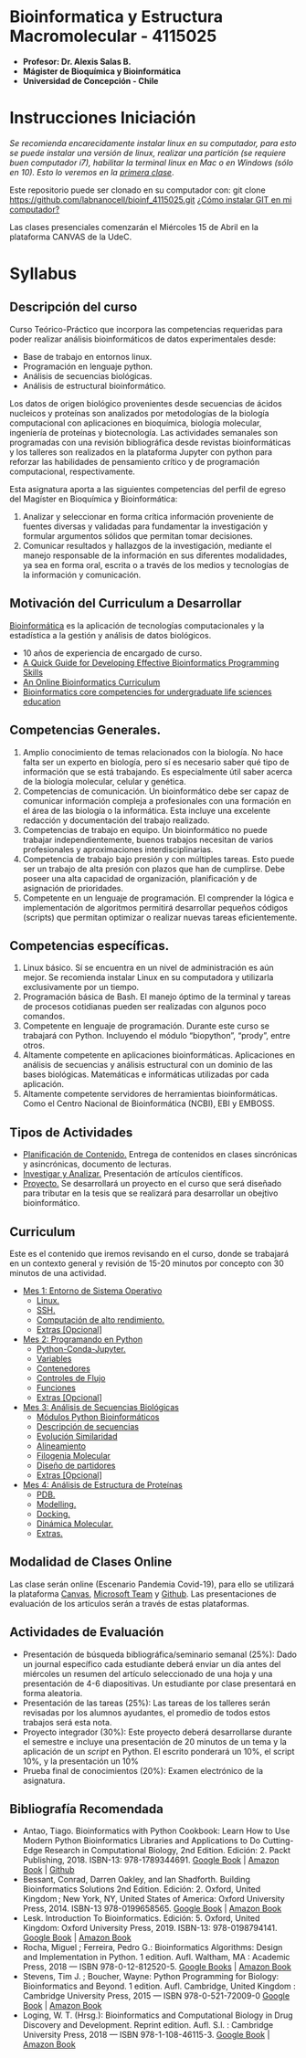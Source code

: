 # Bioinformatica y Estructura Macromolecular - 4115025
- **Profesor: Dr. Alexis Salas B.**
- **Mágister de Bioquímica y Bioinformática**
- **Universidad de Concepción - Chile**

# Instrucciones Iniciación
*Se recomienda encarecidamente instalar linux en su computador, para esto se puede instalar una versión de linux, realizar una partición (se requiere buen computador i7), habilitar la terminal linux en Mac o en Windows (sólo en 10). Esto lo veremos en la [primera clase](Linux.md/#Linux)*.

Este repositorio puede ser clonado en su computador con:
git clone https://github.com/labnanocell/bioinf_4115025.git
[¿Cómo instalar GIT en mi computador?](https://git-scm.com/book/es/v2/Inicio---Sobre-el-Control-de-Versiones-Instalaci%C3%B3n-de-Git)


Las clases presenciales comenzarán el Miércoles 15 de Abril en la plataforma CANVAS de la UdeC.

# Syllabus

## Descripción del curso
Curso Teórico-Práctico que incorpora las competencias requeridas para poder realizar análisis bioinformáticos de datos experimentales desde: 

* Base de trabajo en entornos linux.
* Programación en lenguaje python.
* Análisis de secuencias biológicas. 
* Análisis de estructural bioinformático.

Los datos de origen biológico provenientes desde secuencias de ácidos nucleicos y proteínas son analizados por metodologías de la biología computacional con aplicaciones en bioquímica, biología molecular, ingeniería de proteínas y biotecnología. Las actividades semanales son programadas con una revisión bibliográfica desde revistas bioinformáticas y los talleres son realizados en la plataforma Jupyter con python para reforzar las habilidades de pensamiento crítico y de programación computacional, respectivamente.

Esta asignatura aporta a las siguientes competencias del perfil de egreso del Magíster en Bioquímica y Bioinformática:

1. Analizar y seleccionar en forma crítica información proveniente de fuentes diversas y validadas para fundamentar la investigación y formular argumentos sólidos que permitan tomar decisiones. 
2.	Comunicar resultados y hallazgos de la investigación, mediante el manejo responsable de la información en sus diferentes modalidades, ya sea en forma oral, escrita o a través de los medios y tecnologías de la información y comunicación.

## Motivación del Curriculum a Desarrollar
[Bioinformática](https://es.wikipedia.org/wiki/Bioinform%C3%A1tica) es la aplicación de tecnologías computacionales y la estadística a la gestión y análisis de datos biológicos. 

* 10 años de experiencia de encargado de curso.
* [A Quick Guide for Developing Effective Bioinformatics Programming Skills](https://journals.plos.org/ploscompbiol/article?id=10.1371/journal.pcbi.1000589)
* [An Online Bioinformatics Curriculum](https://journals.plos.org/ploscompbiol/article?id=10.1371/journal.pcbi.1002632)
* [Bioinformatics core competencies for undergraduate life sciences education](https://journals.plos.org/plosone/article?id=10.1371/journal.pone.0196878)

## Competencias Generales.
1.	Amplio conocimiento de temas relacionados con la biología. No hace falta ser un experto en biología, pero sí es necesario saber qué tipo de información que se está trabajando. Es especialmente útil saber acerca de la biología molecular, celular y genética.
2.	Competencias de comunicación. Un bioinformático debe ser capaz de comunicar información compleja a profesionales con una formación  en el área de las biología o la informática. Esta incluye una excelente redacción y documentación del trabajo realizado. 
3.	Competencias de trabajo en equipo. Un bioinformático no puede trabajar independientemente, buenos trabajos necesitan de varios profesionales y aproximaciones interdisciplinarias.
4.	Competencia de trabajo bajo presión y con múltiples tareas. Esto puede ser un trabajo de alta presión con plazos que han de cumplirse. Debe poseer una alta capacidad de organización, planificación  y de asignación de prioridades.
5.	Competente en un lenguaje de programación. El comprender la lógica e implementación de algoritmos permitirá desarrollar pequeños códigos (scripts) que permitan optimizar o realizar nuevas tareas eficientemente.

## Competencias específicas.
1.	Linux básico. Sí se encuentra en un nivel de administración es aún mejor. Se recomienda instalar Linux en su computadora y utilizarla exclusivamente por un tiempo.
2.	Programación básica de Bash. El manejo óptimo de la terminal y tareas de procesos cotidianas pueden ser realizadas con algunos poco comandos.
3.	Competente en lenguaje de programación. Durante este curso se trabajará con Python. Incluyendo el módulo “biopython”, “prody”, entre otros.
4.	Altamente competente en aplicaciones bioinformáticas. Aplicaciones en análisis de secuencias y análisis estructural con un dominio de las bases biológicas. Matemáticas e informáticas utilizadas por cada aplicación.
5.	Altamente competente servidores de herramientas bioinformáticas. Como el Centro Nacional de Bioinformática (NCBI), EBI y EMBOSS. 


## Tipos de Actividades
* [Planificación de Contenido.](#curriculum) Entrega de contenidos en clases sincrónicas y asincrónicas, documento de lecturas.
* [Investigar y Analizar.](Journal.md) Presentación de artículos científicos.
* [Proyecto.](Project.md) Se desarrollará un proyecto en el curso que será diseñado para tributar en la tesis que se realizará para desarrollar un obejtivo bioinformático.

## Curriculum

Este es el contenido que iremos revisando en el curso, donde se trabajará en un contexto general y revisión de 15-20 minutos por concepto con 30 minutos de una actividad. 

- [Mes 1: Entorno de Sistema Operativo](Linux.md#entorno-de-sistema-operativo)
  * [Linux.](Linux.md#linux)
  * [SSH.](Linux.md#ssh)
  * [Computación de alto rendimiento.](Linux.md#computaci-n-de-alto-rendimiento)
  * [Extras [Opcional]](Linux.md#extras--opcional-)
- [Mes 2: Programando en Python](Python.md#Programando-en-Python)
  * [Python-Conda-Jupyter.](Python.md#python-conda-jupyter)
  * [Variables](Python.md#variables)
  * [Contenedores](Python.md#contenedores)
  * [Controles de Flujo](Python.md#controles-de-flujo)
  * [Funciones](Python.md#funciones)
  * [Extras [Opcional]](Python.md#extras)
- [Mes 3: Análisis de Secuencias Biológicas](Sequences.md#An-lsis-de-Secuencias-Biol-gicas)
  * [Módulos Python Bioinformáticos](Sequences.md#m-dulos-python-bioinform-ticos)
  * [Descripción de secuencias](Sequences.md#descripci-n-de-secuencias)
  * [Evolución Similaridad](Sequences.md#evoluci-n-similaridad)
  * [Alineamiento](Sequences.md#alineamiento)
  * [Filogenia Molecular](Sequences.md#filogenia-molecular)
  * [Diseño de partidores](Sequences.md#dise-o-de-partidores)
  * [Extras [Opcional]](Sequences.md#extras)
- [Mes 4: Análisis de Estructura de Proteínas](Structures.md#estructura)
  * [PDB.](Structures.md#pdb)
  * [Modelling.](Structures.md#modelling)
  * [Docking.](Structures.md#docking)
  * [Dinámica Molecular.](Structures.md#din-mica-molecular)
  * [Extras.](Structures.md#extras)

## Modalidad de Clases Online
Las clase serán online (Escenario Pandemia Covid-19), para ello se utilizará la plataforma [Canvas](https://www.instructure.com/canvas/es), [Microsoft Team](https://www.microsoft.com/es-es/education/products/teams) y [Github](https://github.com/). Las presentaciones de evaluación de los artículos serán a través de estas plataformas.

## Actividades de Evaluación
* Presentación de búsqueda bibliográfica/seminario semanal (25%): Dado un journal específico cada estudiante deberá enviar un día antes del miércoles un resumen del artículo seleccionado de una hoja y una presentación de 4-6 diapositivas. Un estudiante por clase presentará en forma aleatoria.
* Presentación de las tareas (25%): Las tareas de los talleres serán revisadas por los alumnos ayudantes, el promedio de todos estos trabajos será esta nota.
* Proyecto integrador (30%): Este proyecto deberá desarrollarse durante el semestre e incluye una presentación de 20 minutos de un tema y la aplicación de un *script* en Python. El escrito ponderará un 10%, el script 10%, y la presentación un 10%
* Prueba final de conocimientos (20%): Examen electrónico de la asignatura.

## Bibliografía Recomendada
*	Antao, Tiago. Bioinformatics with Python Cookbook: Learn How to Use Modern Python Bioinformatics Libraries and Applications to Do Cutting-Edge Research in Computational Biology, 2nd Edition. Edición: 2. Packt Publishing, 2018. ISBN-13: 978-1789344691. [Google Book](https://books.google.cl/books?id=ii59DwAAQBAJ&printsec=frontcover) | [Amazon Book](https://www.amazon.com/-/es/Tiago-Antao-ebook/dp/B07FNYFS9V) | [Github](https://github.com/PacktPublishing/Bioinformatics-with-Python-Cookbook-Second-Edition) 
*	Bessant, Conrad, Darren Oakley, and Ian Shadforth. Building Bioinformatics Solutions 2nd Edition. Edición: 2. Oxford, United Kingdom ; New York, NY, United States of America: Oxford University Press, 2014. ISBN-13 978-0199658565. [Google Book](https://books.google.cl/books?id=vkueAgAAQBAJ&printsec=frontcover) | [Amazon Book](https://www.amazon.com/Building-Bioinformatics-Solutions-Conrad-Bessant/dp/0199658560)
*	Lesk. Introduction To Bioinformatics. Edición: 5. Oxford, United Kingdom: Oxford University Press, 2019. ISBN-13: 978-0198794141. [Google Book](https://books.google.cl/books?id=xYmcAQAAQBAJ&printsec=frontcover) | [Amazon Book](https://www.amazon.com/-/es/Lesk/dp/0198794142)
*	Rocha, Miguel ; Ferreira, Pedro G.: Bioinformatics Algorithms: Design and Implementation in Python. 1 edition. Aufl. Waltham, MA : Academic Press, 2018 — ISBN 978-0-12-812520-5. [Google Books](https://books.google.cl/books?id=rkc1DwAAQBAJ&printsec=frontcover) | [Amazon Book](https://www.amazon.com/-/es/Miguel-Rocha/dp/0128125209)
*	Stevens, Tim J. ; Boucher, Wayne: Python Programming for Biology: Bioinformatics and Beyond. 1 edition. Aufl. Cambridge, United Kingdom : Cambridge University Press, 2015 — ISBN 978-0-521-72009-0 [Google Book](https://books.google.cl/books?id=oQNoBgAAQBAJ&printsec=frontcover) | [Amazon Book](https://www.amazon.com/-/es/Tim-J-Stevens-ebook/dp/B00SYVZ3WC/ref=sr_1_1?__mk_es_US=%C3%85M%C3%85%C5%BD%C3%95%C3%91&dchild=1&keywords=Python+Programming+for+Biology%3A+Bioinformatics+and+Beyond&qid=1586376277&s=books&sr=1-1)
*	Loging, W. T. (Hrsg.): Bioinformatics and Computational Biology in Drug Discovery and Development. Reprint edition. Aufl. S.l. : Cambridge University Press, 2018 — ISBN 978-1-108-46115-3. [Google Book](https://books.google.cl/books?id=6Bd-CwAAQBAJ&printsec=frontcover) | [Amazon Book](https://www.amazon.com/-/es/William-T-Loging-ebook/dp/B01B1G83SM/ref=sr_1_1?__mk_es_US=%C3%85M%C3%85%C5%BD%C3%95%C3%91&dchild=1&keywords=Bioinformatics+and+Computational+Biology+in+Drug+Discovery+and+Development&qid=1586376386&s=books&sr=1-1)